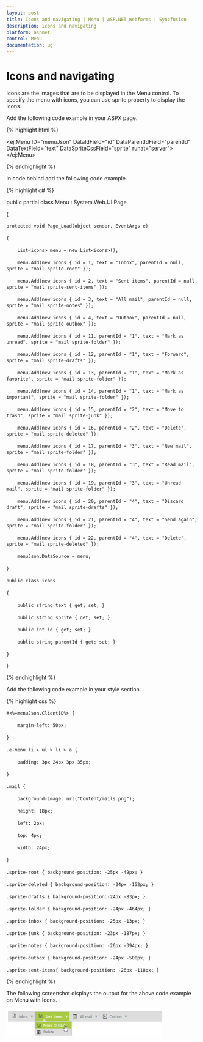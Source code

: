 ```yaml
---
layout: post
title: Icons and navigating | Menu | ASP.NET Webforms | Syncfusion
description: icons and navigating
platform: aspnet
control: Menu
documentation: ug
---
```


# Icons and navigating

Icons are the images that are to be displayed in the Menu control. To specify the menu with icons, you can use sprite property to display the icons. 

Add the following code example in your ASPX page.

{% highlight html %}



<ej:Menu ID="menuJson" DataIdField="id" DataParentIdField="parentId" DataTextField="text" DataSpriteCssField="sprite" runat="server"></ej:Menu>





{% endhighlight %}



In code behind add the following code example.

{% highlight c# %}



public partial class Menu : System.Web.UI.Page

{

    protected void Page_Load(object sender, EventArgs e)

    {

        List<icons> menu = new List<icons>();

        menu.Add(new icons { id = 1, text = "Inbox", parentId = null, sprite = "mail sprite-root" });

        menu.Add(new icons { id = 2, text = "Sent items", parentId = null, sprite = "mail sprite-sent-items" });

        menu.Add(new icons { id = 3, text = "All mail", parentId = null, sprite = "mail sprite-notes" });

        menu.Add(new icons { id = 4, text = "Outbox", parentId = null, sprite = "mail sprite-outbox" });

        menu.Add(new icons { id = 11, parentId = "1", text = "Mark as unread", sprite = "mail sprite-folder" });

        menu.Add(new icons { id = 12, parentId = "1", text = "Forward", sprite = "mail sprite-drafts" });

        menu.Add(new icons { id = 13, parentId = "1", text = "Mark as favorite", sprite = "mail sprite-folder" });

        menu.Add(new icons { id = 14, parentId = "1", text = "Mark as important", sprite = "mail sprite-folder" });

        menu.Add(new icons { id = 15, parentId = "2", text = "Move to trash", sprite = "mail sprite-junk" });

        menu.Add(new icons { id = 16, parentId = "2", text = "Delete", sprite = "mail sprite-deleted" });

        menu.Add(new icons { id = 17, parentId = "3", text = "New mail", sprite = "mail sprite-folder" });

        menu.Add(new icons { id = 18, parentId = "3", text = "Read mail", sprite = "mail sprite-folder" });

        menu.Add(new icons { id = 19, parentId = "3", text = "Unread mail", sprite = "mail sprite-folder" });

        menu.Add(new icons { id = 20, parentId = "4", text = "Discard draft", sprite = "mail sprite-drafts" });

        menu.Add(new icons { id = 21, parentId = "4", text = "Send again", sprite = "mail sprite-folder" });

        menu.Add(new icons { id = 22, parentId = "4", text = "Delete", sprite = "mail sprite-deleted" });

        menuJson.DataSource = menu;

    }

    public class icons

    {

        public string text { get; set; }

        public string sprite { get; set; }

        public int id { get; set; }

        public string parentId { get; set; }

    }

}



{% endhighlight %}



Add the following code example in your style section.

{% highlight css %}



    #<%=menuJson.ClientID%> {

        margin-left: 50px;

    }

    .e-menu li > ul > li > a {

        padding: 3px 24px 3px 35px;

    }

    .mail {

        background-image: url("Content/mails.png");

        height: 18px;

        left: 2px;

        top: 4px;

        width: 24px;

    }

    .sprite-root { background-position: -25px -49px; }

    .sprite-deleted { background-position: -24px -152px; }

    .sprite-drafts { background-position:-24px -83px; }

    .sprite-folder { background-position: -24px -464px; }

    .sprite-inbox { background-position: -25px -13px; }

    .sprite-junk { background-position: -23px -187px; }

    .sprite-notes { background-position: -26px -394px; }

    .sprite-outbox { background-position: -24px -500px; }

    .sprite-sent-items{ background-position: -26px -118px; }





{% endhighlight %}



The following screenshot displays the output for the above code example on Menu with Icons.  

![](Icons-and-navigating_images/Icons-and-navigating_img1.png) 



